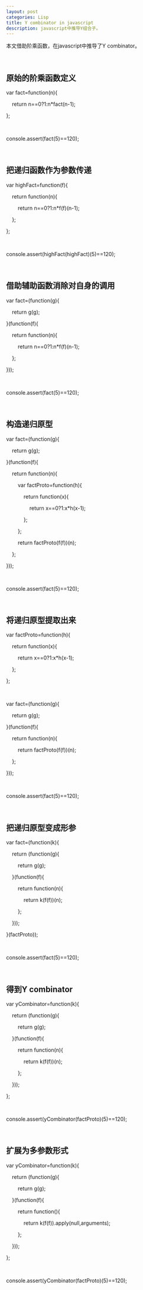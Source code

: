 ```yaml
---
layout: post
categories: Lisp
title: Y combinator in javascript
description: javascript中推导Y组合子。
---
```


本文借助阶乘函数，在javascript中推导了Y combinator。

<br/>

## **原始的阶乘函数定义**

var fact=function(n){

&nbsp;&nbsp;&nbsp;&nbsp;return n==0?1:n*fact(n-1);

};

<br/>

console.assert(fact(5)==120);

<br/>

## **把递归函数作为参数传递**

var highFact=function(f){

&nbsp;&nbsp;&nbsp;&nbsp;return function(n){

&nbsp;&nbsp;&nbsp;&nbsp;&nbsp;&nbsp;&nbsp;&nbsp;return n==0?1:n*f(f)(n-1);

&nbsp;&nbsp;&nbsp;&nbsp;};

};

<br/>

console.assert(highFact(highFact)(5)==120);

<br/>

## **借助辅助函数消除对自身的调用**

var fact=(function(g){

&nbsp;&nbsp;&nbsp;&nbsp;return g(g);

}(function(f){

&nbsp;&nbsp;&nbsp;&nbsp;return function(n){

&nbsp;&nbsp;&nbsp;&nbsp;&nbsp;&nbsp;&nbsp;&nbsp;return n==0?1:n*f(f)(n-1);

&nbsp;&nbsp;&nbsp;&nbsp;};

}));

<br/>

console.assert(fact(5)==120);

<br/>

## **构造递归原型**

var fact=(function(g){

&nbsp;&nbsp;&nbsp;&nbsp;return g(g);

}(function(f){

&nbsp;&nbsp;&nbsp;&nbsp;return function(n){

&nbsp;&nbsp;&nbsp;&nbsp;&nbsp;&nbsp;&nbsp;&nbsp;var factProto=function(h){

&nbsp;&nbsp;&nbsp;&nbsp;&nbsp;&nbsp;&nbsp;&nbsp;&nbsp;&nbsp;&nbsp;&nbsp;return function(x){

&nbsp;&nbsp;&nbsp;&nbsp;&nbsp;&nbsp;&nbsp;&nbsp;&nbsp;&nbsp;&nbsp;&nbsp;&nbsp;&nbsp;&nbsp;&nbsp;return x==0?1:x*h(x-1);

&nbsp;&nbsp;&nbsp;&nbsp;&nbsp;&nbsp;&nbsp;&nbsp;&nbsp;&nbsp;&nbsp;&nbsp;};

&nbsp;&nbsp;&nbsp;&nbsp;&nbsp;&nbsp;&nbsp;&nbsp;};

&nbsp;&nbsp;&nbsp;&nbsp;&nbsp;&nbsp;&nbsp;&nbsp;return factProto(f(f))(n);

&nbsp;&nbsp;&nbsp;&nbsp;};

}));

<br/>

console.assert(fact(5)==120);

<br/>

## **将递归原型提取出来**

var factProto=function(h){

&nbsp;&nbsp;&nbsp;&nbsp;return function(x){

&nbsp;&nbsp;&nbsp;&nbsp;&nbsp;&nbsp;&nbsp;&nbsp;return x==0?1:x*h(x-1);

&nbsp;&nbsp;&nbsp;&nbsp;};

};

<br/>

var fact=(function(g){

&nbsp;&nbsp;&nbsp;&nbsp;return g(g);

}(function(f){

&nbsp;&nbsp;&nbsp;&nbsp;return function(n){

&nbsp;&nbsp;&nbsp;&nbsp;&nbsp;&nbsp;&nbsp;&nbsp;return factProto(f(f))(n);

&nbsp;&nbsp;&nbsp;&nbsp;};

}));

<br/>

console.assert(fact(5)==120);

<br/>

## **把递归原型变成形参**

var fact=(function(k){

&nbsp;&nbsp;&nbsp;&nbsp;return (function(g){

&nbsp;&nbsp;&nbsp;&nbsp;&nbsp;&nbsp;&nbsp;&nbsp;return g(g);

&nbsp;&nbsp;&nbsp;&nbsp;}(function(f){

&nbsp;&nbsp;&nbsp;&nbsp;&nbsp;&nbsp;&nbsp;&nbsp;return function(n){

&nbsp;&nbsp;&nbsp;&nbsp;&nbsp;&nbsp;&nbsp;&nbsp;&nbsp;&nbsp;&nbsp;&nbsp;return k(f(f))(n);

&nbsp;&nbsp;&nbsp;&nbsp;&nbsp;&nbsp;&nbsp;&nbsp;};

&nbsp;&nbsp;&nbsp;&nbsp;}));

}(factProto));

<br/>

console.assert(fact(5)==120);

<br/>

## **得到Y combinator**

var yCombinator=function(k){

&nbsp;&nbsp;&nbsp;&nbsp;return (function(g){

&nbsp;&nbsp;&nbsp;&nbsp;&nbsp;&nbsp;&nbsp;&nbsp;return g(g);

&nbsp;&nbsp;&nbsp;&nbsp;}(function(f){

&nbsp;&nbsp;&nbsp;&nbsp;&nbsp;&nbsp;&nbsp;&nbsp;return function(n){

&nbsp;&nbsp;&nbsp;&nbsp;&nbsp;&nbsp;&nbsp;&nbsp;&nbsp;&nbsp;&nbsp;&nbsp;return k(f(f))(n);

&nbsp;&nbsp;&nbsp;&nbsp;&nbsp;&nbsp;&nbsp;&nbsp;};

&nbsp;&nbsp;&nbsp;&nbsp;}));

};

<br/>

console.assert(yCombinator(factProto)(5)==120);

<br/>

## **扩展为多参数形式**

var yCombinator=function(k){

&nbsp;&nbsp;&nbsp;&nbsp;return (function(g){

&nbsp;&nbsp;&nbsp;&nbsp;&nbsp;&nbsp;&nbsp;&nbsp;return g(g);

&nbsp;&nbsp;&nbsp;&nbsp;}(function(f){

&nbsp;&nbsp;&nbsp;&nbsp;&nbsp;&nbsp;&nbsp;&nbsp;return function(){

&nbsp;&nbsp;&nbsp;&nbsp;&nbsp;&nbsp;&nbsp;&nbsp;&nbsp;&nbsp;&nbsp;&nbsp;return k(f(f)).apply(null,arguments);

&nbsp;&nbsp;&nbsp;&nbsp;&nbsp;&nbsp;&nbsp;&nbsp;};

&nbsp;&nbsp;&nbsp;&nbsp;}));

};

<br/>

console.assert(yCombinator(factProto)(5)==120);



